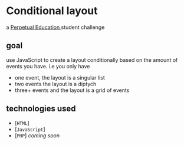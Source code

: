 # Conditional layout
a [Perpetual Education ](https://perpetual.education) student challenge

## goal
use JavaScript to create a layout conditionally based on the amount of events you have. i.e you only have 
- one event, the layout is a singular list
- two events the layout is a diptych
- three+ events and the layout is a grid of events

## technologies used
- [`HTML`]
- [`JavaScript`]
- [`PHP`] *coming soon*